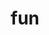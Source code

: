 ---
layout: page
title: fun
nav: true
nav_order: 6
dropdown: true
children:
    - title: Rennrad
      permalink: /project/
    - title: divider
    - title: MTB
      permalink: /project/  
    - title: divider
    - title: hiking
      permalink: /project/  
    - title: divider
    - title: sailing
      permalink: /project/  
    - title: divider
    - title: photography
      permalink: /project/

---